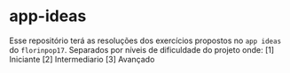 # app-ideas
Esse repositório terá as resoluções dos exercícios propostos no `app ideas` do `florinpop17`.
Separados por níveis de dificuldade do projeto onde:
[1] Iniciante
[2] Intermediario
[3] Avançado
